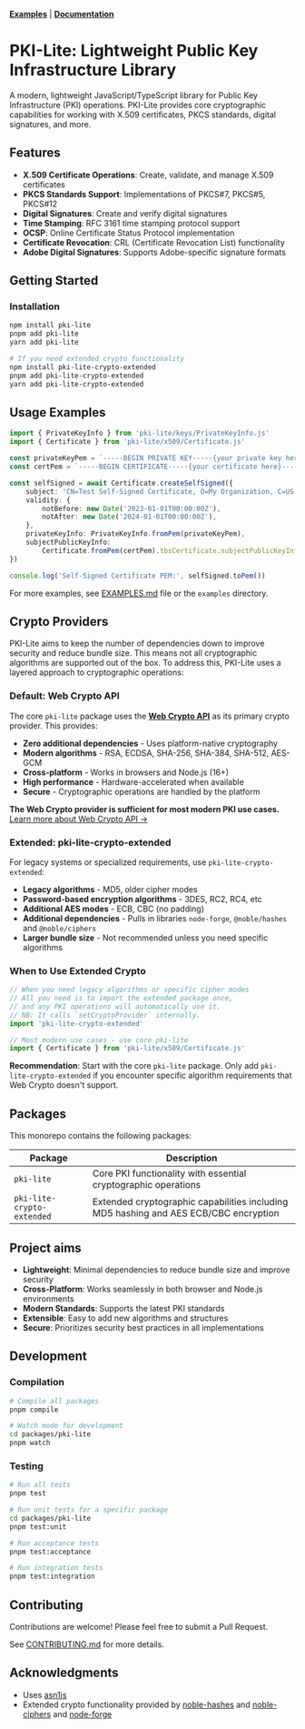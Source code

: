 **[Examples](./EXAMPLES.md)** | **[Documentation](https://jacobshirley.github.io/pki-lite/v1)**

# PKI-Lite: Lightweight Public Key Infrastructure Library

A modern, lightweight JavaScript/TypeScript library for Public Key Infrastructure (PKI) operations. PKI-Lite provides core cryptographic capabilities for working with X.509 certificates, PKCS standards, digital signatures, and more.

## Features

- **X.509 Certificate Operations**: Create, validate, and manage X.509 certificates
- **PKCS Standards Support**: Implementations of PKCS#7, PKCS#5, PKCS#12
- **Digital Signatures**: Create and verify digital signatures
- **Time Stamping**: RFC 3161 time stamping protocol support
- **OCSP**: Online Certificate Status Protocol implementation
- **Certificate Revocation**: CRL (Certificate Revocation List) functionality
- **Adobe Digital Signatures**: Supports Adobe-specific signature formats

## Getting Started

### Installation

```bash
npm install pki-lite
pnpm add pki-lite
yarn add pki-lite

# If you need extended crypto functionality
npm install pki-lite-crypto-extended
pnpm add pki-lite-crypto-extended
yarn add pki-lite-crypto-extended
```

## Usage Examples

```typescript
import { PrivateKeyInfo } from 'pki-lite/keys/PrivateKeyInfo.js'
import { Certificate } from 'pki-lite/x509/Certificate.js'

const privateKeyPem = `-----BEGIN PRIVATE KEY-----{your private key here}-----END PRIVATE`
const certPem = `-----BEGIN CERTIFICATE-----{your certificate here}-----END CERTIFICATE-----`

const selfSigned = await Certificate.createSelfSigned({
    subject: 'CN=Test Self-Signed Certificate, O=My Organization, C=US',
    validity: {
        notBefore: new Date('2023-01-01T00:00:00Z'),
        notAfter: new Date('2024-01-01T00:00:00Z'),
    },
    privateKeyInfo: PrivateKeyInfo.fromPem(privateKeyPem),
    subjectPublicKeyInfo:
        Certificate.fromPem(certPem).tbsCertificate.subjectPublicKeyInfo,
})

console.log('Self-Signed Certificate PEM:', selfSigned.toPem())
```

For more examples, see [EXAMPLES.md](EXAMPLES.md) file or the `examples` directory.

## Crypto Providers

PKI-Lite aims to keep the number of dependencies down to improve security and reduce bundle size. This means not all cryptographic algorithms are supported out of the box. To address this, PKI-Lite uses a layered approach to cryptographic operations:

### Default: Web Crypto API

The core `pki-lite` package uses the **[Web Crypto API](https://developer.mozilla.org/en-US/docs/Web/API/Web_Crypto_API)** as its primary crypto provider. This provides:

- **Zero additional dependencies** - Uses platform-native cryptography
- **Modern algorithms** - RSA, ECDSA, SHA-256, SHA-384, SHA-512, AES-GCM
- **Cross-platform** - Works in browsers and Node.js (16+)
- **High performance** - Hardware-accelerated when available
- **Secure** - Cryptographic operations are handled by the platform

**The Web Crypto provider is sufficient for most modern PKI use cases.** [Learn more about Web Crypto API →](https://developer.mozilla.org/en-US/docs/Web/API/Web_Crypto_API)

### Extended: pki-lite-crypto-extended

For legacy systems or specialized requirements, use `pki-lite-crypto-extended`:

- **Legacy algorithms** - MD5, older cipher modes
- **Password-based encryption algorithms** - 3DES, RC2, RC4, etc
- **Additional AES modes** - ECB, CBC (no padding)
- **Additional dependencies** - Pulls in libraries `node-forge`, `@noble/hashes` and `@noble/ciphers`
- **Larger bundle size** - Not recommended unless you need specific algorithms

### When to Use Extended Crypto

```typescript
// When you need legacy algorithms or specific cipher modes
// All you need is to import the extended package once,
// and any PKI operations will automatically use it.
// NB: It calls `setCryptoProvider` internally.
import 'pki-lite-crypto-extended'

// Most modern use cases - use core pki-lite
import { Certificate } from 'pki-lite/x509/Certificate.js'
```

**Recommendation**: Start with the core `pki-lite` package. Only add `pki-lite-crypto-extended` if you encounter specific algorithm requirements that Web Crypto doesn't support.

## Packages

This monorepo contains the following packages:

| Package                    | Description                                                                          |
| -------------------------- | ------------------------------------------------------------------------------------ |
| `pki-lite`                 | Core PKI functionality with essential cryptographic operations                       |
| `pki-lite-crypto-extended` | Extended cryptographic capabilities including MD5 hashing and AES ECB/CBC encryption |

## Project aims

- **Lightweight**: Minimal dependencies to reduce bundle size and improve security
- **Cross-Platform**: Works seamlessly in both browser and Node.js environments
- **Modern Standards**: Supports the latest PKI standards
- **Extensible**: Easy to add new algorithms and structures
- **Secure**: Prioritizes security best practices in all implementations

## Development

### Compilation

```bash
# Compile all packages
pnpm compile

# Watch mode for development
cd packages/pki-lite
pnpm watch
```

### Testing

```bash
# Run all tests
pnpm test

# Run unit tests for a specific package
cd packages/pki-lite
pnpm test:unit

# Run acceptance tests
pnpm test:acceptance

# Run integration tests
pnpm test:integration
```

## Contributing

Contributions are welcome! Please feel free to submit a Pull Request.

See [CONTRIBUTING.md](CONTRIBUTING.md) for more details.

## Acknowledgments

- Uses [asn1js](https://www.npmjs.com/package/asn1js)
- Extended crypto functionality provided by [noble-hashes](https://github.com/paulmillr/noble-hashes) and [noble-ciphers](https://github.com/paulmillr/noble-ciphers) and [node-forge](https://github.com/digitalbazaar/forge)
